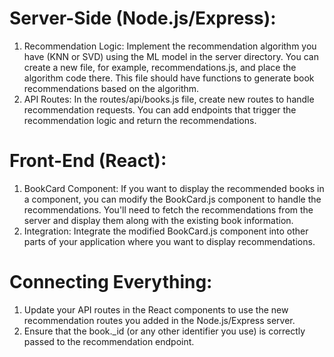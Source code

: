 # Server-Side (Node.js/Express):
1. Recommendation Logic: Implement the recommendation algorithm you have (KNN or SVD) using the ML model in the server directory. You can create a new file, for example, recommendations.js, and place the algorithm code there. This file should have functions to generate book recommendations based on the algorithm.
2. API Routes: In the routes/api/books.js file, create new routes to handle recommendation requests. You can add endpoints that trigger the recommendation logic and return the recommendations.

# Front-End (React):

1. BookCard Component: If you want to display the recommended books in a component, you can modify the BookCard.js component to handle the recommendations. You'll need to fetch the recommendations from the server and display them along with the existing book information.
2. Integration: Integrate the modified BookCard.js component into other parts of your application where you want to display recommendations.

# Connecting Everything:

1. Update your API routes in the React components to use the new recommendation routes you added in the Node.js/Express server.
2. Ensure that the book._id (or any other identifier you use) is correctly passed to the recommendation endpoint.